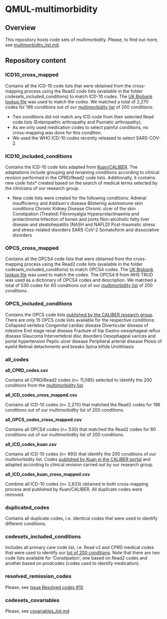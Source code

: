 # QMUL-multimorbidity
## Overview
This repository hosts code sets of multimorbidity. Please, to find out more, see [multimorbidity_list.md](https://github.com/f-eto/qmul-multimorbidity/blob/codesets-included-conditions/multimorbidity_list.md).
>
>
## Repository content
>
>
### ICD10_cross_mapped
Contains all the ICD-10 code lists that were obtained from the cross-mapping process using the Read2 code lists (available in the folder codesets_included_conditions) to match ICD-10 codes. The [UK Biobank lookup file](https://biobank.ctsu.ox.ac.uk/crystal/refer.cgi?id=592) was used to match the codes. 
We matched a total of 2,270 codes for 196 conditions out of our [multimorbidity list](https://github.com/f-eto/qmul-multimorbidity/blob/codesets-included-conditions/multimorbidity_list.md) of 200 conditions:
-	Two conditions did not match any ICD code from their selected Read code lists (Enteropathic arthropathy and Psoriatic arthropathy). 
-	As we only used medication codes to select painful conditions, no cross-mapping was done for this condition. 
-	We used the WHO ICD-10 codes recently released to select SARS-COV-2.
>
>
### ICD10_included_conditions
Contains the ICD-10 code lists adapted from [Kuan/CALIBER](https://www.caliberresearch.org/portal/phenotypes/chronological-map). The adaptations include grouping and renaming conditions according to clinical revision performed in the CPRD/Read2 code lists. Additionally, it contains new code lists* created based on the search of medical terms selected by the clinicians of our research group.  
* New code lists were created for the following conditions:
Adrenal insufficiency and Addison's disease
Blistering autoimmune skin conditions
Chronic Kidney Disease
Chronic ulcer of the skin
Constipation (Treated)
Fibromyalgia
Hyperprolactinaemia and prolactinoma
Infection of bones and joints
Non-alcoholic fatty liver disease and steatohepatitis (NASH and NAFLD)
Post-traumatic stress and stress-related disorders
SARS-CoV-2
Somatoform and dissociative disorders
>
>
### OPCS_cross_mapped
Contains all the OPCS4 code lists that were obtained from the cross-mapping process using the Read2 code lists (available in the folder codesets_included_conditions) to match OPCS4 codes. The [UK Biobank lookup file](https://biobank.ctsu.ox.ac.uk/crystal/refer.cgi?id=592) was used to match the codes. The OPCS4.9 from NHS TRUD was used as a dictionary of OPCS4 codes and description. 
We matched a total of 530 codes for 60 conditions out of our [multimorbidity list](https://github.com/f-eto/qmul-multimorbidity/blob/codesets-included-conditions/multimorbidity_list.md) of 200 conditions.
>
>

### OPCS_included_conditions
Contains the OPCS code lists [published by the CALIBER research group](https://www.caliberresearch.org/portal/phenotypes/chronological-map). There are only 15 OPCS code lists available for the respective conditions: 
Collapsed vertebra
Congenital cardiac disease
Diverticular disease of intestine
End stage renal disease
Fracture of hip
Gastro-oesophageal reflux disease
Glaucoma
Intervertebral disc disorders
Oesophageal varices and portal hypertension 
Peptic ulcer disease
Peripheral arterial disease
Ptosis of eyelid
Retinal detachments and breaks
Spina bifida
Urolithiasis
>
>
### all_codes
>
**all_CPRD_codes.csv**
>
Contains all CPRD/Read2 codes (n= 11,085) selected to identify the 200 conditions from the [multimorbidity list](https://github.com/f-eto/qmul-multimorbidity/blob/codesets-included-conditions/multimorbidity_list.md).
>
>
**all_ICD_codes_cross_mapped.csv**
>
Contains all ICD-10 codes (n= 2,270) that matched the Read2 codes for 196 conditions out of our multimorbidity list of 200 conditions. 
>
>
**all_OPCS_codes_cross_mapped.csv**
>
Contains all OPCS4 codes (n= 530) that matched the Read2 codes for 60 conditions out of our multimorbidity list of 200 conditions. 
>
>
**all_ICD_codes_kuan.csv**
>
Contains all ICD-10 codes (n= 993) that identify the 200 conditions of our multimorbidity list. Codes [published by Kuan in the CALIBER portal](https://www.caliberresearch.org/portal/phenotypes/chronological-map) and adapted according to clinical revision carried out by our research group.
>
>
**all_ICD_codes_kuan_cross_mapped.csv**
>
Combine all ICD-10 codes (n= 2,833) obtained in both cross-mapping process and published by Kuan/CALIBER. All duplicate codes were removed. 
>
>
### duplicated_codes
Contains all duplicate codes, i.e. identical codes that were used to identify different conditions.
>
>
### codesets_included_conditions
Includes all primary care code list, i.e. Read v2 and CPRD medical codes that were used to identify our [list of 200 conditions](https://github.com/f-eto/qmul-multimorbidity/blob/codesets-included-conditions/multimorbidity_list.md). Note that there are two code lists available for ‘Constipation’, one based on Read2 codes and another based on prodcodes (codes used to identify medication).
>
>
### resolved_remission_codes
Please, see [Issue Resolved codes #10](https://github.com/f-eto/qmul-multimorbidity/issues/10)
>
>
### codesets_covariables
Please, see [covariables_list.md](https://github.com/f-eto/qmul-multimorbidity/blob/codesets-covariables/covariables_list.md)

